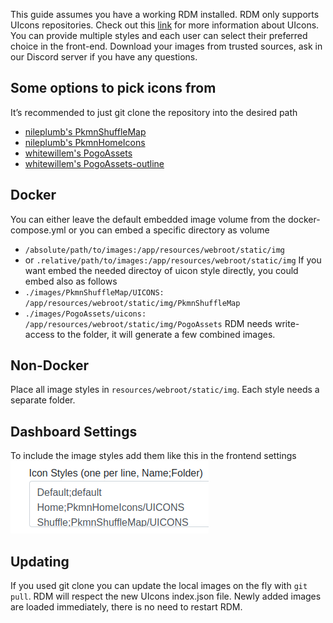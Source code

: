This guide assumes you have a working RDM installed. RDM only supports UIcons repositories. Check out this [link]( https://github.com/UIcons/UIcons) for more information about UIcons. You can provide multiple styles and each user can select their preferred choice in the front-end. Download your images from trusted sources, ask in our Discord server if you have any questions. 

## Some options to pick icons from
It’s recommended to just git clone the repository into the desired path
* [nileplumb's PkmnShuffleMap](https://github.com/nileplumb/PkmnShuffleMap/tree/master/UICONS)
* [nileplumb's PkmnHomeIcons](https://github.com/nileplumb/PkmnHomeIcons/tree/master/UICONS)
* [whitewillem's PogoAssets](https://github.com/whitewillem/PogoAssets/tree/main/uicons)
* [whitewillem's PogoAssets-outline](https://github.com/whitewillem/PogoAssets/tree/main/uicons-outline)

## Docker
You can either leave the default embedded image volume from the docker-compose.yml or you can embed a specific directory as volume
* `/absolute/path/to/images:/app/resources/webroot/static/img`
* or `.relative/path/to/images:/app/resources/webroot/static/img`
If you want embed the needed directoy of uicon style directly, you could embed also as follows
* `./images/PkmnShuffleMap/UICONS: /app/resources/webroot/static/img/PkmnShuffleMap `
* `./images/PogoAssets/uicons: /app/resources/webroot/static/img/PogoAssets`
RDM needs write-access to the folder, it will generate a few combined images.

## Non-Docker
Place all image styles in `resources/webroot/static/img`.
Each style needs a separate folder.

## Dashboard Settings
To include the image styles add them like this in the frontend settings  
![dashbaord uicons](img/dashboard-uicons.png)

## Updating
If you used git clone you can update the local images on the fly with `git pull`.
RDM will respect the new UIcons index.json file.
Newly added images are loaded immediately, there is no need to restart RDM.